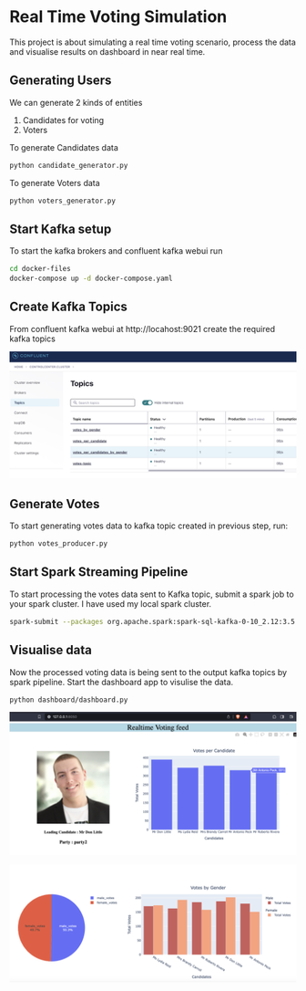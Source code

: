 # Real Time Voting Simulation

This project is about simulating a real time voting scenario, process the data and visualise results on dashboard in near real time. 

## Generating Users

We can generate 2 kinds of entities 
1. Candidates for voting
2. Voters

To generate Candidates data 

```bash
python candidate_generator.py
```

To generate Voters data 

```bash
python voters_generator.py
```

## Start Kafka setup

To start the kafka brokers and confluent kafka webui run

```bash
cd docker-files
docker-compose up -d docker-compose.yaml
```

## Create Kafka Topics

From confluent kafka webui at http://locahost:9021 create the required kafka topics

![Kafka-Topics](/media/kafka-topics.png)

## Generate Votes

To start generating votes data to kafka topic created in previous step, run:

```bash
python votes_producer.py
```

## Start Spark Streaming Pipeline

To start processing the votes data sent to Kafka topic, submit a spark job to your spark cluster.
I have used my local spark cluster.

```bash
spark-submit --packages org.apache.spark:spark-sql-kafka-0-10_2.12:3.5.0 sparkCode/streaming.py
```

## Visualise data

Now the processed voting data is being sent to the output kafka topics by spark pipeline.
Start the dashboard app to visulise the data.

```bash
python dashboard/dashboard.py
```

![](/media/dashboard1.png)

![](/media/dashboard2.png)


